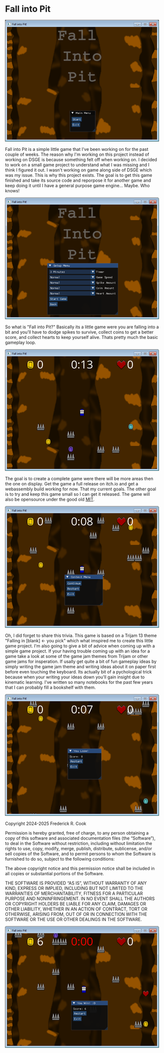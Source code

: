 # Fall into Pit
![screen_shot1](content/image_01.png)

Fall into Pit is a simple little game that I've been working on for the past couple of weeks. The reason why I'm working on 
this project instead of working on DSGE is because something felt off when working on. I decided to work on a small game project
to understand what I was missing and I think I figured it out. I wasn't working on game along side of DSGE which was my issue. 
This is why this project exists. The goal is to get this game finished and take its source code and reporpose it for another game and keep doing it until I have a general purpose game engine... Maybe. Who knows!

![screen_shot2](content/image_02.png)

So what is "Fall into Pit?" Basically its a little game were you are falling into a bit and you'll have to dodge spikes to survive, collect coins to get a better score, and collect hearts to keep yourself alive. Thats pretty much the basic gameplay loop. 

![screen_shot3](content/image_03.png)

The goal is to create a complete game were there will be more areas then the one on display. Get the game a full release on itch.io and get a webassembly build working for now. That my current goals. The other goal is to try
and keep this game small so I can get it released. The game will also be opensource under the good old [MIT](LICENSE).

![screen_shot4](content/image_04.png)

Oh, I did forget to share this trivia. This game is based on a Trijam 13 theme "Falling in [blank] <- you pick" which what imspired me to create this little game project. I'm also going to give a bit of advice when coming up with a simple game project. If your having trouble coming up with an idea for a game take a look at some of the game jam themes from Trijam or other game jams for insperation. If usally get quite a bit of fun gameplay ideas by simply writing the game jam theme and writing ideas about it on paper first before even touching the keyboard. Its actually bit of a pychological trick because when your writing your ideas down you'll gain insight due to kinematic learning. I've written so many notebooks for the past few years that I can probably fill a bookshelf with them. 

![screen_shot5](content/image_05.png)


Copyright 2024-2025 Frederick R. Cook

Permission is hereby granted, free of charge, to any person obtaining a copy of this software and associated documentation files (the “Software”), to deal in the Software without restriction, including without limitation the rights to use, copy, modify, merge, publish, distribute, sublicense, and/or sell copies of the Software, and to permit persons to whom the Software is furnished to do so, subject to the following conditions:

The above copyright notice and this permission notice shall be included in all copies or substantial portions of the Software.

THE SOFTWARE IS PROVIDED “AS IS”, WITHOUT WARRANTY OF ANY KIND, EXPRESS OR IMPLIED, INCLUDING BUT NOT LIMITED TO THE WARRANTIES OF MERCHANTABILITY, FITNESS FOR A PARTICULAR PURPOSE AND NONINFRINGEMENT. IN NO EVENT SHALL THE AUTHORS OR COPYRIGHT HOLDERS BE LIABLE FOR ANY CLAIM, DAMAGES OR OTHER LIABILITY, WHETHER IN AN ACTION OF CONTRACT, TORT OR OTHERWISE, ARISING FROM, OUT OF OR IN CONNECTION WITH THE SOFTWARE OR THE USE OR OTHER DEALINGS IN THE SOFTWARE.

![screen_shot5](content/image_06.png)
